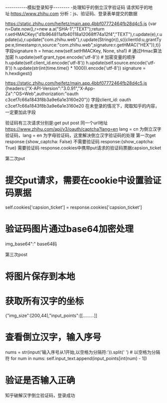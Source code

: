 -----------模拟登录知乎--------
-处理知乎的倒立汉字验证码
请求知乎的地址:https://www.zhihu.com
分析：js、验证码、登录表单提交的数据

https://static.zhihu.com/heifetz/main.app.4bbf07772464fb28d4c5.js
{var n=Date.now(),r=new a.a("SHA-1","TEXT");return r.setHMACKey("d1b964811afb40118a12068ff74a12f4","TEXT"),r.update(e),r.update(u),r.update("com.zhihu.web"),r.update(String(n)),s({clientId:u,grantType:e,timestamp:n,source:"com.zhihu.web",signature:r.getHMAC("HEX")},t)}
字段signature
h = hmac.new(self.setHMACKey, None, sha1)  # 通过Hmac算法加密
h.update(self.grant_type.encode('utf-8'))  # 加密变量的顺序
h.update(self.client_id.encode('utf-8'))
h.update(self.source.encode('utf-8'))
h.update(str(int(time.time() * 1000)).encode('utf-8'))
signature = h.hexdigest()

https://static.zhihu.com/heifetz/main.app.4bbf07772464fb28d4c5.js
{headers:{"X-API-Version":"3.0.91","X-App-Za":"OS=Web",authorization:"oauth c3cef7c66a1843f8b3a9e6a1e3160e20"}}
字段client_id: oauth c3cef7c66a1843f8b3a9e6a1e3160e20 在未登录的情况下，爬取知乎的内容，一定要加此字段


验证码有三次请求分别是:get put post 同一个url地址
https://www.zhihu.com/api/v3/oauth/captcha?lang=en
lang = cn 为倒立汉字验证码，lang = en 为字母验证码，这里解决倒立汉字验证码的处理
第一次get
response:{show_captcha: False} 不需要验证码
response:{show_captcha: True} 需要验证码
response.cookies中携带put请求的验证码票据capsion_ticket

第二次put
# 提交put请求，需要在cookie中设置验证码票据
self.cookies['capsion_ticket'] = response.cookies['capsion_ticket']
# 验证码图片通过base64加密处理
img_base64":" base64码

第三次post
# 将图片保存到本地
# 获取所有汉字的坐标
{"img_size":[200,44],"input_points":[[.........]]
# 查看倒立汉字，输入序号
nums = str(input('输入序号从1开始,以空格为分隔符:')).split(' ')  # 以空格为分隔符
for num in nums:
    self.input_text.append(input_points[int(num) - 1])
# 验证是否输入正确

知乎破解汉字倒立验证码，登录成功